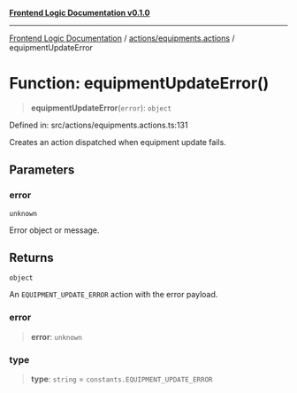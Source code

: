 [**Frontend Logic Documentation v0.1.0**](../../../README.md)

***

[Frontend Logic Documentation](../../../modules.md) / [actions/equipments.actions](../README.md) / equipmentUpdateError

# Function: equipmentUpdateError()

> **equipmentUpdateError**(`error`): `object`

Defined in: src/actions/equipments.actions.ts:131

Creates an action dispatched when equipment update fails.

## Parameters

### error

`unknown`

Error object or message.

## Returns

`object`

An `EQUIPMENT_UPDATE_ERROR` action with the error payload.

### error

> **error**: `unknown`

### type

> **type**: `string` = `constants.EQUIPMENT_UPDATE_ERROR`
